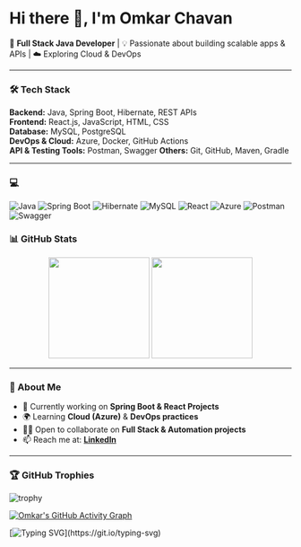 # Hi there 👋, I'm Omkar Chavan  

🚀 **Full Stack Java Developer** | 💡 Passionate about building scalable apps & APIs | ☁️ Exploring Cloud & DevOps  

---

### 🛠️ Tech Stack  

**Backend:** Java, Spring Boot, Hibernate, REST APIs  
**Frontend:** React.js, JavaScript, HTML, CSS  
**Database:** MySQL, PostgreSQL  
**DevOps & Cloud:** Azure, Docker, GitHub Actions  
**API & Testing Tools:** Postman, Swagger 
**Others:** Git, GitHub, Maven, Gradle  

---

### 💻 
![Java](https://img.shields.io/badge/Java-ED8B00?style=for-the-badge&logo=openjdk&logoColor=white)
![Spring Boot](https://img.shields.io/badge/SpringBoot-6DB33F?style=for-the-badge&logo=springboot&logoColor=white)
![Hibernate](https://img.shields.io/badge/Hibernate-59666C?style=for-the-badge&logo=hibernate&logoColor=white)
![MySQL](https://img.shields.io/badge/MySQL-005C84?style=for-the-badge&logo=mysql&logoColor=white)
![React](https://img.shields.io/badge/React-20232A?style=for-the-badge&logo=react&logoColor=61DAFB)
![Azure](https://img.shields.io/badge/Microsoft_Azure-0089D6?style=for-the-badge&logo=microsoft-azure&logoColor=white)
![Postman](https://img.shields.io/badge/Postman-FF6C37?style=for-the-badge&logo=postman&logoColor=white)
![Swagger](https://img.shields.io/badge/Swagger-85EA2D?style=for-the-badge&logo=swagger&logoColor=black)


### 📊 GitHub Stats  
<p align="center">
  <img src="https://github-readme-stats.vercel.app/api?username=omkarchavan-git&show_icons=true&theme=tokyonight" height="180px"/>
  <img src="https://github-readme-streak-stats.herokuapp.com/?user=omkarchavan-git&theme=tokyonight" height="180px"/>
</p>  

---



### 🌱 About Me  
- 🔭 Currently working on **Spring Boot & React Projects**  
- 🌍 Learning **Cloud (Azure)** & **DevOps practices**  
- 🧑‍💻 Open to collaborate on **Full Stack & Automation projects**  
- 📫 Reach me at: **[LinkedIn](https://www.linkedin.com/in/omkar-chavan-456093254/)**  

---

### 🏆 GitHub Trophies
![trophy](https://github-profile-trophy.vercel.app/?username=omkarchavan-git&theme=algolia&margin-w=10&margin-h=10&no-frame=true&column=6)

[![Omkar's GitHub Activity Graph](https://github-readme-activity-graph.vercel.app/graph?username=omkarchavan-git&theme=tokyo-night&hide_border=true&area=true&height=250)](https://github.com/ashutosh00710/github-readme-activity-graph)


<!--START_SECTION:waka-->

[![Typing SVG](https://readme-typing-svg.demolab.com?font=Fira+Code&pause=1000&color=F75C7E&center=true&width=500&lines=Full+Stack+Java+Developer;Spring+Boot+%7C+React+%7C+MySQL;Automation+%26+Cloud+Deployment;Always+Learning+New+Things!)](https://git.io/typing-svg)



